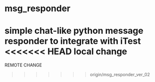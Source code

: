 # msg_responder
simple chat-like python message responder to integrate with iTest
<<<<<<< HEAD
local change
=======
REMOTE CHANGE
>>>>>>> origin/msg_responder_ver_02
